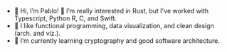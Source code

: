 <!-- 
![Pablo's GitHub stats](https://github-readme-stats.vercel.app/api?username=palozano&count_private=true&theme=dracula&show_icons=true)
-->

- 👋 Hi, I’m Pablo! 👀 I’m really interested in Rust, but I've worked with Typescript, Python R, C, and Swift.
- 🔧 I like functional programming, data visualization, and clean design (arch. and viz.).
- 🌱 I’m currently learning cryptography and good software architecture.

<!---
palozano/palozano is a ✨ special ✨ repository because its `README.md` (this file) appears on your GitHub profile.
You can click the Preview link to take a look at your changes.
--->
